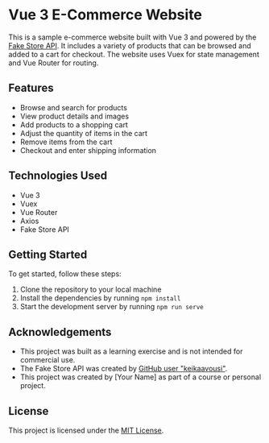 # Vue 3 E-Commerce Website

This is a sample e-commerce website built with Vue 3 and powered by the [Fake Store API](https://fakestoreapi.com/). It includes a variety of products that can be browsed and added to a cart for checkout. The website uses Vuex for state management and Vue Router for routing.

## Features

-   Browse and search for products
-   View product details and images
-   Add products to a shopping cart
-   Adjust the quantity of items in the cart
-   Remove items from the cart
-   Checkout and enter shipping information

## Technologies Used

-   Vue 3
-   Vuex
-   Vue Router
-   Axios
-   Fake Store API

## Getting Started

To get started, follow these steps:

1. Clone the repository to your local machine
2. Install the dependencies by running `npm install`
3. Start the development server by running `npm run serve`

## Acknowledgements

-   This project was built as a learning exercise and is not intended for commercial use.
-   The Fake Store API was created by [GitHub user "keikaavousi"](https://github.com/keikaavousi).
-   This project was created by [Your Name] as part of a course or personal project.

## License

This project is licensed under the [MIT License](https://opensource.org/licenses/MIT).
